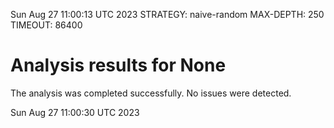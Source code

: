 Sun Aug 27 11:00:13 UTC 2023
STRATEGY: naive-random
MAX-DEPTH: 250
TIMEOUT: 86400
# Analysis results for None
The analysis was completed successfully. No issues were detected.

Sun Aug 27 11:00:30 UTC 2023
